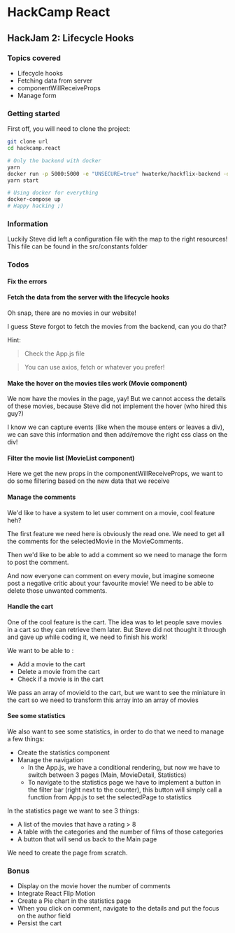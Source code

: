 # HackCamp React

## HackJam 2: Lifecycle Hooks

### Topics covered

* Lifecycle hooks
* Fetching data from server
* componentWillReceiveProps
* Manage form

### Getting started

First off, you will need to clone the project:
```bash
git clone url
cd hackcamp.react

# Only the backend with docker
yarn
docker run -p 5000:5000 -e "UNSECURE=true" hwaterke/hackflix-backend -d
yarn start

# Using docker for everything
docker-compose up
# Happy hacking ;)
```
### Information
Luckily Steve did left a configuration file with the map to the right resources!
This file can be found in the src/constants folder

### Todos

#### Fix the errors

#### Fetch the data from the server with the lifecycle hooks
Oh snap, there are no movies in our website! 

I guess Steve forgot to fetch the movies from the backend, can you do that?

Hint:
> Check the App.js file

> You can use axios, fetch or whatever you prefer!
#### Make the hover on the movies tiles work (Movie component)
We now have the movies in the page, yay!
But we cannot access the details of these movies, because Steve did not implement the hover (who hired this guy?)

I know we can capture events (like when the mouse enters or leaves a div), we can save this information and then add/remove the right css class on the div!

#### Filter the movie list (MovieList component)
Here we get the new props in the componentWillReceiveProps, we want to do some filtering based on the new data that we receive

#### Manage the comments
We'd like to have a system to let user comment on a movie, cool feature heh?

The first feature we need here is obviously the read one. We need to get all the comments for the selectedMovie in the MovieComments.

Then we'd like to be able to add a comment so we need to manage the form to post the comment.

And now everyone can comment on every movie, but imagine someone post a negative critic about your favourite movie! We need to be able to delete those unwanted comments.

#### Handle the cart
One of the cool feature is the cart. The idea was to let people save movies in a cart so they can retrieve them later. But Steve did not thought it through and gave up while coding it, we need to finish his work! 

We want to be able to :
* Add a movie to the cart
* Delete a movie from the cart
* Check if a movie is in the cart

We pass an array of movieId to the cart, but we want to see the miniature in the cart so we need to transform this array into an array of movies


#### See some statistics
We also want to see some statistics, in order to do that we need to manage a few things:

* Create the statistics component
* Manage the navigation 
    * In the App.js, we have a conditional rendering, but now we have to switch between 3 pages (Main, MovieDetail, Statistics)
    * To navigate to the statistics page we have to implement a button in the filter bar (right next to the counter), this button will simply call a function from App.js to set the selectedPage to statistics
     
In the statistics page we want to see 3 things:
* A list of the movies that have a rating > 8
* A table with the categories and the number of films of those categories
* A button that will send us back to the Main page

We need to create the page from scratch.

### Bonus
* Display on the movie hover the number of comments
* Integrate React Flip Motion
* Create a Pie chart in the statistics page
* When you click on comment, navigate to the details and put the focus on the author field
* Persist the cart 
